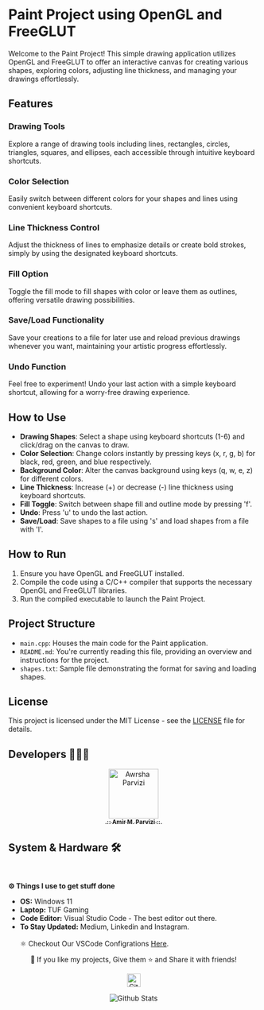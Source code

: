 # Paint Project using OpenGL and FreeGLUT

Welcome to the Paint Project! This simple drawing application utilizes OpenGL and FreeGLUT to offer an interactive canvas for creating various shapes, exploring colors, adjusting line thickness, and managing your drawings effortlessly.

## Features

### Drawing Tools
Explore a range of drawing tools including lines, rectangles, circles, triangles, squares, and ellipses, each accessible through intuitive keyboard shortcuts.

### Color Selection
Easily switch between different colors for your shapes and lines using convenient keyboard shortcuts.

### Line Thickness Control
Adjust the thickness of lines to emphasize details or create bold strokes, simply by using the designated keyboard shortcuts.

### Fill Option
Toggle the fill mode to fill shapes with color or leave them as outlines, offering versatile drawing possibilities.

### Save/Load Functionality
Save your creations to a file for later use and reload previous drawings whenever you want, maintaining your artistic progress effortlessly.

### Undo Function
Feel free to experiment! Undo your last action with a simple keyboard shortcut, allowing for a worry-free drawing experience.

## How to Use

- **Drawing Shapes**: Select a shape using keyboard shortcuts (1-6) and click/drag on the canvas to draw.
- **Color Selection**: Change colors instantly by pressing keys (x, r, g, b) for black, red, green, and blue respectively.
- **Background Color**: Alter the canvas background using keys (q, w, e, z) for different colors.
- **Line Thickness**: Increase (+) or decrease (-) line thickness using keyboard shortcuts.
- **Fill Toggle**: Switch between shape fill and outline mode by pressing 'f'.
- **Undo**: Press 'u' to undo the last action.
- **Save/Load**: Save shapes to a file using 's' and load shapes from a file with 'l'.

## How to Run

1. Ensure you have OpenGL and FreeGLUT installed.
2. Compile the code using a C/C++ compiler that supports the necessary OpenGL and FreeGLUT libraries.
3. Run the compiled executable to launch the Paint Project.

## Project Structure

- `main.cpp`: Houses the main code for the Paint application.
- `README.md`: You're currently reading this file, providing an overview and instructions for the project.
- `shapes.txt`: Sample file demonstrating the format for saving and loading shapes.

## License

This project is licensed under the MIT License - see the [LICENSE](LICENSE) file for details.

## Developers 👨🏻‍💻

<p align="center">
<a href="https://github.com/Awrsha"><img src="https://avatars.githubusercontent.com/u/89135083?v=4" width="100;" alt="Awrsha Parvizi"/><br /><sub><b>.:: Amir M. Parvizi ::.</b></sub></a>
</p>

## System & Hardware 🛠  
<br> <summary><b>⚙️ Things I use to get stuff done</b></summary> <ul> <li><b>OS:</b> Windows 11</li> <li><b>Laptop: </b>TUF Gaming</li> <li><b>Code Editor:</b> Visual Studio Code - The best editor out there.</li> <li><b>To Stay Updated:</b> Medium, Linkedin and Instagram.</li> <br /> ⚛️ Checkout Our VSCode Configrations <a href="">Here</a>. </ul> <p align="center">💙 If you like my projects, Give them ⭐ and Share it with friends!</p></p><p align="center"><img height="27" src="https://raw.githubusercontent.com/mayhemantt/mayhemantt/Update/svg/Bottom.svg" alt="Github Stats" /></p>

<p align="center">
<img src="https://raw.githubusercontent.com/mayhemantt/mayhemantt/Update/svg/Bottom.svg" alt="Github Stats" />


